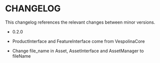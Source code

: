 CHANGELOG
=========

This changelog references the relevant changes between minor versions.

* 0.2.0

 * ProductInterface and FeatureInterface come from VespolinaCore
 * Change file_name in Asset, AssetInterface and AssetManager to fileName